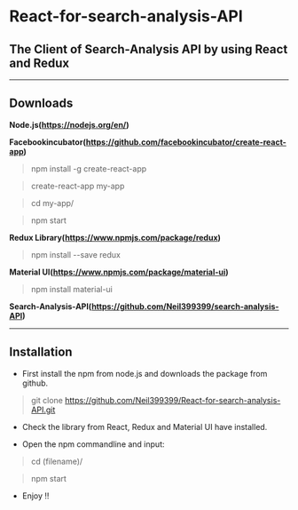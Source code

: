 # React-for-search-analysis-API
## The Client of Search-Analysis API by using React and Redux
----
## Downloads
**Node.js(https://nodejs.org/en/)**

**Facebookincubator(https://github.com/facebookincubator/create-react-app)**
>npm install -g create-react-app

>create-react-app my-app

>cd my-app/

>npm start


**Redux Library(https://www.npmjs.com/package/redux)**
>npm install --save redux

**Material UI(https://www.npmjs.com/package/material-ui)**
>npm install material-ui

**Search-Analysis-API(https://github.com/Neil399399/search-analysis-API)**

----
## Installation
* First install the npm from node.js and downloads the package from github.
>git clone 
https://github.com/Neil399399/React-for-search-analysis-API.git

* Check the library from React, Redux and Material UI have installed.

* Open the npm commandline and input:
>cd (filename)/  

>npm start

* Enjoy !!
